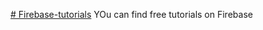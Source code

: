 <a href="http://www.exceptionbound.com/"># Firebase-tutorials</a>
YOu can find free tutorials on Firebase
